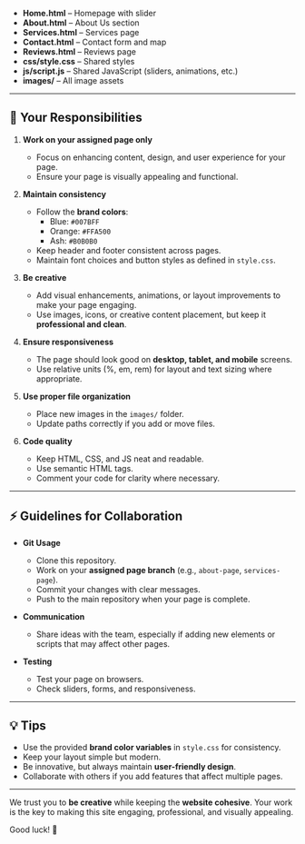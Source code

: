 
- **Home.html** – Homepage with slider  
- **About.html** – About Us section  
- **Services.html** – Services page  
- **Contact.html** – Contact form and map
- **Reviews.html** – Reviews page 
- **css/style.css** – Shared styles  
- **js/script.js** – Shared JavaScript (sliders, animations, etc.)  
- **images/** – All image assets  

---

## 🎯 Your Responsibilities

1. **Work on your assigned page only**  
   - Focus on enhancing content, design, and user experience for your page.  
   - Ensure your page is visually appealing and functional.

2. **Maintain consistency**  
   - Follow the **brand colors**:
     - Blue: `#007BFF`
     - Orange: `#FFA500`
     - Ash: `#B0B0B0`
   - Keep header and footer consistent across pages.  
   - Maintain font choices and button styles as defined in `style.css`.

3. **Be creative**  
   - Add visual enhancements, animations, or layout improvements to make your page engaging.  
   - Use images, icons, or creative content placement, but keep it **professional and clean**.  

4. **Ensure responsiveness**  
   - The page should look good on **desktop, tablet, and mobile** screens.  
   - Use relative units (%, em, rem) for layout and text sizing where appropriate.  

5. **Use proper file organization**  
   - Place new images in the `images/` folder.  
   - Update paths correctly if you add or move files.  

6. **Code quality**  
   - Keep HTML, CSS, and JS neat and readable.  
   - Use semantic HTML tags.  
   - Comment your code for clarity where necessary.

---

## ⚡ Guidelines for Collaboration

- **Git Usage**  
  - Clone this repository.  
  - Work on your **assigned page branch** (e.g., `about-page`, `services-page`).  
  - Commit your changes with clear messages.  
  - Push to the main repository when your page is complete.

- **Communication**  
  - Share ideas with the team, especially if adding new elements or scripts that may affect other pages.  

- **Testing**  
  - Test your page on browsers.  
  - Check sliders, forms, and responsiveness.  

---

## 💡 Tips

- Use the provided **brand color variables** in `style.css` for consistency.  
- Keep your layout simple but modern.  
- Be innovative, but always maintain **user-friendly design**.  
- Collaborate with others if you add features that affect multiple pages.  

---

We trust you to **be creative** while keeping the **website cohesive**. Your work is the key to making this site engaging, professional, and visually appealing.

Good luck! 🚀

